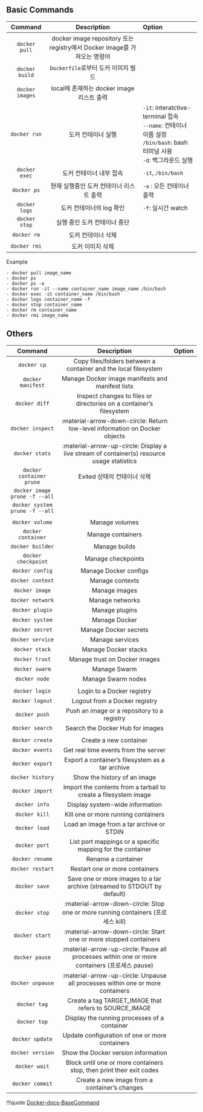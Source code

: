 ## Basic Commands
|    Command    |    Description   |    Option    |
| :-----------: | :-----------: | :-------------- |
| `docker pull`     |docker image repository 또는 registry에서 Docker image를 가져오는 명령어 |
| `docker build`    |`Dockerfile`로부터 도커 이미지 빌드                                      |
| `docker images`   |local에 존재하는 docker image 리스트 출력                                |    
| `docker run`      |도커 컨테이너 실행                                                       | `-it`: interatctive-terminal 접속 <div> `--name`: 컨테이너 이름 설정 <div> `/bin/bash`: bash 터미널 사용 <div> `-d`: 백그라운드 실행
| `docker exec`     |도커  컨테이너 내부 접속                                                 | `-it`, `/bin/bash`
| `docker ps`       |현재 실행중인 도커 컨테이너 리스트 출력                                    | `-a` : 모든 컨테이너 출력
| `docker logs`     |도커 컨테이너의 log 확인                                                 | `-f`: 실시간 watch 
| `docker stop`     |실행 중인 도커 컨테이너 중단                                              |
| `docker rm`       |도커 컨테이너 삭제                                                       |
| `docker rmi`      |도커 이미지 삭제                                                         |  

Example
```
- docker pull image_name
- docker ps 
- docker ps -a  
- docker run -it --name container_name image_name /bin/bash  
- docker exec -it container_name /bin/bash
- docker logs container_name -f    
- docker stop container_name
- docker rm container_name
- docker rmi image_name
```

## Others
|    Command    |    Description   |    Option    |
| :-----------: | :-----------: | :-------------- |
| `docker cp`         |Copy files/folders between a container and the local filesystem |
| `docker manifest`   |Manage Docker image manifests and manifest lists |
| `docker diff`       |Inspect changes to files or directories on a container’s filesystem |
| `docker inspect`    |:material-arrow-down-circle: Return low-level information on Docker objects |
| `docker stats`      |:material-arrow-up-circle: Display a live stream of container(s) resource usage statistics |
| `docker container prune`      |Exited 상태의 컨테이너 삭제                                                       |  
| `docker image prune -f --all` |                                                                                           |  
| `docker system prune -f --all`|                                                                                           |  
|                     |         |  
| `docker volume`     |Manage volumes |                                                                                       
| `docker container`  |Manage containers |
| `docker builder`    |Manage builds |
| `docker checkpoint` |Manage checkpoints |
| `docker config`     |Manage Docker configs |
| `docker context`    |Manage contexts |
| `docker image`      |Manage images |
| `docker network`    |Manage networks |
| `docker plugin`     |Manage plugins |
| `docker system`     |Manage Docker |
| `docker secret`     |Manage Docker secrets |
| `docker service`    |Manage services |
| `docker stack`      |Manage Docker stacks |
| `docker trust`      |Manage trust on Docker images |
| `docker swarm`      |Manage Swarm |
| `docker node`       |Manage Swarm nodes |
|                     |                                                                                           |      
| `docker login`      |Login to a Docker registry |
| `docker logout`     |Logout from a Docker registry |
| `docker push`       |Push an image or a repository to a registry |
| `docker search`     |Search the Docker Hub for images |
|                     |                                                                                           |
| `docker create`     |Create a new container |
| `docker events`     |Get real time events from the server |
| `docker export`     |Export a container’s filesystem as a tar archive |
| `docker history`    |Show the history of an image |
| `docker import`     |Import the contents from a tarball to create a filesystem image |
| `docker info`       |Display system-wide information |
| `docker kill`       |Kill one or more running containers |
| `docker load`       |Load an image from a tar archive or STDIN |
| `docker port`       |List port mappings or a specific mapping for the container |
| `docker rename`     |Rename a container |
| `docker restart`    |Restart one or more containers |
| `docker save`       |Save one or more images to a tar archive (streamed to STDOUT by default) |
| `docker stop`       |:material-arrow-down-circle: Stop one or more running containers (프로세스 kill) |
| `docker start`      |:material-arrow-down-circle: Start one or more stopped containers |
| `docker pause`      |:material-arrow-up-circle: Pause all processes within one or more containers (프로세스 pause) |
| `docker unpause`    |:material-arrow-up-circle: Unpause all processes within one or more containers |
| `docker tag`        |Create a tag TARGET_IMAGE that refers to SOURCE_IMAGE |
| `docker top`        |Display the running processes of a container |
| `docker update`     |Update configuration of one or more containers |
| `docker version`    |Show the Docker version information |
| `docker wait`       |Block until one or more containers stop, then print their exit codes |
| `docker commit`     |Create a new image from a container’s changes |


!!!quote
    [Docker-docs-BaseCommand](https://docs.docker.com/engine/reference/commandline/docker/)
